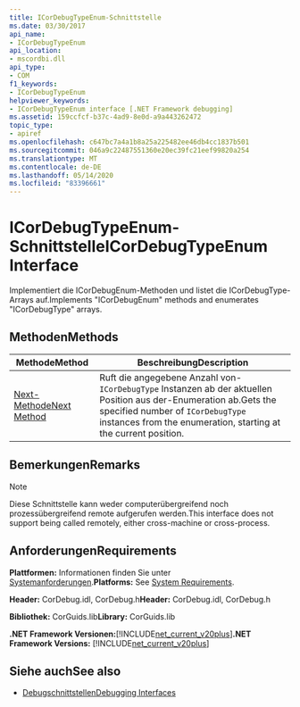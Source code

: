 ```yaml
---
title: ICorDebugTypeEnum-Schnittstelle
ms.date: 03/30/2017
api_name:
- ICorDebugTypeEnum
api_location:
- mscordbi.dll
api_type:
- COM
f1_keywords:
- ICorDebugTypeEnum
helpviewer_keywords:
- ICorDebugTypeEnum interface [.NET Framework debugging]
ms.assetid: 159ccfcf-b37c-4ad9-8e0d-a9a443262472
topic_type:
- apiref
ms.openlocfilehash: c647bc7a4a1b8a25a225482ee46db4cc1837b501
ms.sourcegitcommit: 046a9c22487551360e20ec39fc21eef99820a254
ms.translationtype: MT
ms.contentlocale: de-DE
ms.lasthandoff: 05/14/2020
ms.locfileid: "83396661"
---
```

# <a name="icordebugtypeenum-interface"></a><span data-ttu-id="fb136-102">ICorDebugTypeEnum-Schnittstelle</span><span class="sxs-lookup"><span data-stu-id="fb136-102">ICorDebugTypeEnum Interface</span></span>
<span data-ttu-id="fb136-103">Implementiert die ICorDebugEnum-Methoden und listet die ICorDebugType-Arrays auf.</span><span class="sxs-lookup"><span data-stu-id="fb136-103">Implements "ICorDebugEnum" methods and enumerates "ICorDebugType" arrays.</span></span>  
  
## <a name="methods"></a><span data-ttu-id="fb136-104">Methoden</span><span class="sxs-lookup"><span data-stu-id="fb136-104">Methods</span></span>  
  
|<span data-ttu-id="fb136-105">Methode</span><span class="sxs-lookup"><span data-stu-id="fb136-105">Method</span></span>|<span data-ttu-id="fb136-106">Beschreibung</span><span class="sxs-lookup"><span data-stu-id="fb136-106">Description</span></span>|  
|------------|-----------------|  
|[<span data-ttu-id="fb136-107">Next-Methode</span><span class="sxs-lookup"><span data-stu-id="fb136-107">Next Method</span></span>](icordebugtypeenum-next-method.md)|<span data-ttu-id="fb136-108">Ruft die angegebene Anzahl von- `ICorDebugType` Instanzen ab der aktuellen Position aus der-Enumeration ab.</span><span class="sxs-lookup"><span data-stu-id="fb136-108">Gets the specified number of `ICorDebugType` instances from the enumeration, starting at the current position.</span></span>|  
  
## <a name="remarks"></a><span data-ttu-id="fb136-109">Bemerkungen</span><span class="sxs-lookup"><span data-stu-id="fb136-109">Remarks</span></span>  
  
> [!NOTE]
> <span data-ttu-id="fb136-110">Diese Schnittstelle kann weder computerübergreifend noch prozessübergreifend remote aufgerufen werden.</span><span class="sxs-lookup"><span data-stu-id="fb136-110">This interface does not support being called remotely, either cross-machine or cross-process.</span></span>  
  
## <a name="requirements"></a><span data-ttu-id="fb136-111">Anforderungen</span><span class="sxs-lookup"><span data-stu-id="fb136-111">Requirements</span></span>  
 <span data-ttu-id="fb136-112">**Plattformen:** Informationen finden Sie unter [Systemanforderungen](../../get-started/system-requirements.md).</span><span class="sxs-lookup"><span data-stu-id="fb136-112">**Platforms:** See [System Requirements](../../get-started/system-requirements.md).</span></span>  
  
 <span data-ttu-id="fb136-113">**Header:** CorDebug.idl, CorDebug.h</span><span class="sxs-lookup"><span data-stu-id="fb136-113">**Header:** CorDebug.idl, CorDebug.h</span></span>  
  
 <span data-ttu-id="fb136-114">**Bibliothek:** CorGuids.lib</span><span class="sxs-lookup"><span data-stu-id="fb136-114">**Library:** CorGuids.lib</span></span>  
  
 <span data-ttu-id="fb136-115">**.NET Framework Versionen:**[!INCLUDE[net_current_v20plus](../../../../includes/net-current-v20plus-md.md)]</span><span class="sxs-lookup"><span data-stu-id="fb136-115">**.NET Framework Versions:** [!INCLUDE[net_current_v20plus](../../../../includes/net-current-v20plus-md.md)]</span></span>  
  
## <a name="see-also"></a><span data-ttu-id="fb136-116">Siehe auch</span><span class="sxs-lookup"><span data-stu-id="fb136-116">See also</span></span>

- [<span data-ttu-id="fb136-117">Debugschnittstellen</span><span class="sxs-lookup"><span data-stu-id="fb136-117">Debugging Interfaces</span></span>](debugging-interfaces.md)
